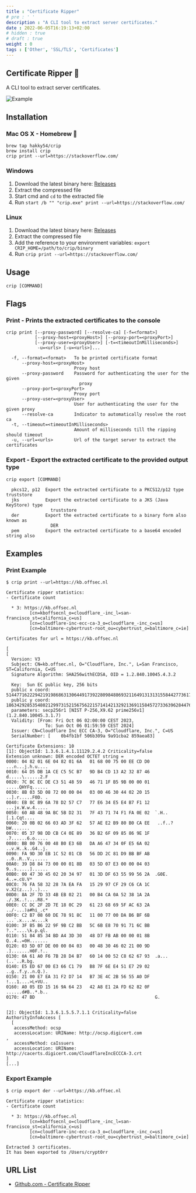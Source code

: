```yaml
---
title : "Certificate Ripper"
# pre : ' '
description : "A CLI tool to extract server certificates."
date : 2022-06-05T16:19:13+02:00
# hidden : true
# draft : true
weight : 0
tags : ['Other', 'SSL/TLS', 'Certificates']
---
```


## Certificate Ripper  🔐

A CLI tool to extract server certificates.

![Example](images/demo.gif)

## Installation

### Mac OS X - Homebrew 🍺

```plain
brew tap hakky54/crip
brew install crip
crip print --url=https://stackoverflow.com/
```

### Windows

1. Download the latest binary here: [Releases](https://github.com/Hakky54/certificate-ripper/releases)
2. Extract the compressed file
3. Start cmd and `cd` to the extracted file
4. Run `start /b "" "crip.exe" print --url=https://stackoverflow.com/`

### Linux

1. Download the latest binary here: [Releases](https://github.com/Hakky54/certificate-ripper/releases)
2. Extract the compressed file
3. Add the reference to your environment variables: `export CRIP_HOME=/path/to/crip/binary`
4. Run `crip print --url=https://stackoverflow.com/`

## Usage

```plain
crip [COMMAND]
```

## Flags

### Print - Prints the extracted certificates to the console

```plain
crip print [--proxy-password] [--resolve-ca] [-f=<format>]
           [--proxy-host=<proxyHost>] [--proxy-port=<proxyPort>]
           [--proxy-user=<proxyUser>] [-t=<timeoutInMilliseconds>]
            -u=<urls> [-u=<urls>]...
```

```plain
  -f, --format=<format>   To be printed certificate format
      --proxy-host=<proxyHost>
                          Proxy host
      --proxy-password    Password for authenticating the user for the given
                            proxy
      --proxy-port=<proxyPort>
                          Proxy port
      --proxy-user=<proxyUser>
                          User for authenticating the user for the given proxy
      --resolve-ca        Indicator to automatically resolve the root ca
  -t, --timeout=<timeoutInMilliseconds>
                          Amount of milliseconds till the ripping should timeout
  -u, --url=<urls>        Url of the target server to extract the certificates
```

### Export - Export the extracted certificate to the provided output type

```plain
crip export [COMMAND]
```

```plain
  pkcs12, p12  Export the extracted certificate to a PKCS12/p12 type truststore
  jks          Export the extracted certificate to a JKS (Java KeyStore) type
                 truststore
  der          Export the extracted certificate to a binary form also known as
                 DER
  pem          Export the extracted certificate to a base64 encoded string also
```

## Examples

### Print Example

```plain
$ crip print --url=https://kb.offsec.nl      

Certificate ripper statistics:
- Certificate count

  * 3: https://kb.offsec.nl
         [cn=kboffsecnl_o=cloudflare_-inc_l=san-francisco_st=california_c=us]
         [cn=cloudflare-inc-ecc-ca-3_o=cloudflare_-inc_c=us]
         [cn=baltimore-cybertrust-root_ou=cybertrust_o=baltimore_c=ie]

Certificates for url = https://kb.offsec.nl

[
[
  Version: V3
  Subject: CN=kb.offsec.nl, O="Cloudflare, Inc.", L=San Francisco, ST=California, C=US
  Signature Algorithm: SHA256withECDSA, OID = 1.2.840.10045.4.3.2

  Key:  Sun EC public key, 256 bits
  public x coord: 51447716222942191986863130644917392280984886932116491313131558442773617279940
  public y coord: 18634292853548021299731521567562215714142132921369115845727336396284476490676
  parameters: secp256r1 [NIST P-256,X9.62 prime256v1] (1.2.840.10045.3.1.7)
  Validity: [From: Fri Oct 06 02:00:00 CEST 2023,
               To: Sun Oct 06 01:59:59 CEST 2024]
  Issuer: CN=Cloudflare Inc ECC CA-3, O="Cloudflare, Inc.", C=US
  SerialNumber: [    0b4fb1bf 506b309a 9a91cba2 859aea83]

Certificate Extensions: 10
[1]: ObjectId: 1.3.6.1.4.1.11129.2.4.2 Criticality=false
Extension unknown: DER encoded OCTET string =
0000: 04 82 01 6E 04 82 01 6A   01 68 00 75 00 EE CD D0  ...n...j.h.u....
0010: 64 D5 DB 1A CE C5 5C B7   9D B4 CD 13 A2 32 87 46  d.....\......2.F
0020: 7C BC EC DE C3 51 48 59   46 71 1F B5 9B 00 00 01  .....QHYFq......
0030: 8B 03 5D 08 72 00 00 04   03 00 46 30 44 02 20 15  ..].r.....F0D. .
0040: EB 8C 89 6A 78 D2 57 C7   77 E6 34 E5 E4 B7 F1 12  ...jx.W.w.4.....
0050: 60 AB 48 9A BC 5B D2 31   7F 43 71 74 F1 FA 0E 02  `.H..[.1.Cqt....
0060: 20 0B 02 66 03 AD 3F 62   57 AE E2 B9 80 B0 CA EE   ..f..?bW.......
0070: 05 37 98 DD CB C4 0E 89   36 B2 6F 09 85 86 9E 1F  .7......6.o.....
0080: BB 00 76 00 48 B0 E3 6B   DA A6 47 34 0F E5 6A 02  ..v.H..k..G4..j.
0090: FA 9D 30 EB 1C 52 01 CB   56 DD 2C 81 D9 BB BF AB  ..0..R..V.,.....
00A0: 39 D8 84 73 00 00 01 8B   03 5D 07 E3 00 00 04 03  9..s.....]......
00B0: 00 47 30 45 02 20 34 97   01 3D DF 63 55 99 56 2A  .G0E. 4..=.cU.V*
00C0: 76 FA 58 32 28 7A EA FA   15 29 97 CF 29 C6 CA 1C  v.X2(z...)..)...
00D0: 8A 2F 7D 33 4B EB 02 21   00 B4 CA 0A 52 38 1A 2A  ./.3K..!....R8.*
00E0: CC DC 2F 2D 7E 18 0C 29   61 23 68 69 5F AC 63 2A  ../-...)a#hi_.c*
00F0: C2 B7 08 60 DE 78 91 8C   11 00 77 00 DA B6 BF 6B  ...`.x....w....k
0100: 3F B5 B6 22 9F 9B C2 BB   5C 6B E8 70 91 71 6C BB  ?.."....\k.p.ql.
0110: 51 84 85 34 BD A4 3D 30   48 D7 FB AB 00 00 01 8B  Q..4..=0H.......
0120: 03 5D 07 DE 00 00 04 03   00 48 30 46 02 21 00 9D  .].......H0F.!..
0130: 0A 61 A0 F6 7B 28 D4 B7   60 14 00 52 C8 62 67 93  .a...(..`..R.bg.
0140: E5 ED 67 00 E3 66 C1 79   B8 7F 6E E4 51 E7 29 02  ..g..f.y..n.Q.).
0150: 21 00 E7 EA 31 F2 D7 14   B7 3E 4C 2B 56 55 A0 DF  !...1....>L+VU..
0160: A0 05 ED 15 16 9A 64 23   42 A8 E1 2A FD 62 82 0F  ......d#B..*.b..
0170: 47 BD                                              G.


[2]: ObjectId: 1.3.6.1.5.5.7.1.1 Criticality=false
AuthorityInfoAccess [
  [
   accessMethod: ocsp
   accessLocation: URIName: http://ocsp.digicert.com
, 
   accessMethod: caIssuers
   accessLocation: URIName: http://cacerts.digicert.com/CloudflareIncECCCA-3.crt
]
[...]
```

### Export Example

```plain
$ crip export der --url=https://kb.offsec.nl

Certificate ripper statistics:
- Certificate count

  * 3: https://kb.offsec.nl
         [cn=kboffsecnl_o=cloudflare_-inc_l=san-francisco_st=california_c=us]
         [cn=cloudflare-inc-ecc-ca-3_o=cloudflare_-inc_c=us]
         [cn=baltimore-cybertrust-root_ou=cybertrust_o=baltimore_c=ie]

Extracted 3 certificates.
It has been exported to /Users/crypt0rr
```

## URL List

- [Github.com - Certificate Ripper](https://github.com/Hakky54/certificate-ripper)
